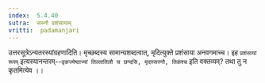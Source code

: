 ```yaml
---
index:  5.4.40
sutra:  सस्नौ प्रशंसायाम्
vritti:  padamanjari
---
```


उत्तरसूत्रेऽन्यतरस्यांग्रहणादिति। मृच्छब्दस्य सामान्यशब्दत्वात्, मृदित्युक्ते प्रशंसाया अनवगमाच्च।
	इह `प्रशंसायां रूपप्` इत्यस्यानन्तरम्--`वृकज्येष्ठाभ्यां तिल्तातिलौ च छन्दसि, मृदस्सस्नौ, तिकंश्च` इति वक्तव्यम्? तथा तु न कृतमित्येव ।।

